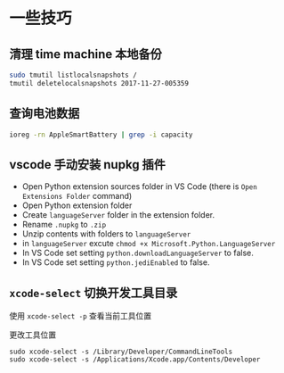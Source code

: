 # 一些技巧

## 清理 time machine 本地备份

```bash
sudo tmutil listlocalsnapshots /
tmutil deletelocalsnapshots 2017-11-27-005359
```

## 查询电池数据

```bash
ioreg -rn AppleSmartBattery | grep -i capacity
```

## vscode 手动安装 nupkg 插件

- Open Python extension sources folder in VS Code (there is `Open Extensions Folder` command)
- Open Python extension folder
- Create `languageServer` folder in the extension folder.
- Rename `.nupkg` to `.zip`
- Unzip contents with folders to `languageServer`
- in `languageServer` excute `chmod +x Microsoft.Python.LanguageServer`
- In VS Code set setting `python.downloadLanguageServer` to false.
- In VS Code set setting `python.jediEnabled` to false.

## `xcode-select` 切换开发工具目录

使用 `xcode-select -p` 查看当前工具位置

更改工具位置

```shell
sudo xcode-select -s /Library/Developer/CommandLineTools
sudo xcode-select -s /Applications/Xcode.app/Contents/Developer
```

